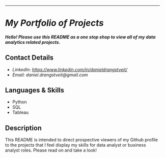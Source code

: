 ---
<My project portfolio README.md file for github>
 
# _My Portfolio of Projects_

#### _Hello! Please use this README as a one stop shop to view all of my data analytics related projects._

## Contact Details
* _LinkedIn: https://www.linkedin.com/in/danieldrangstveit/_
* _Email: daniel.drangstveit@gmail.com_

## Languages & Skills
* Python
* SQL
* Tableau

## Description
This README is intended to direct prospective viewers of my Github profile to the projects that I feel 
display my skills for data analyst or business analyst roles. Please read on and take a look!
